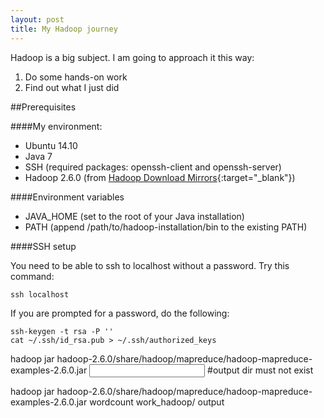 ```yaml
---
layout: post
title: My Hadoop journey
---
```


Hadoop is a big subject. I am going to approach it this way:

1. Do some hands-on work
2. Find out what I just did

##Prerequisites

####My environment:

- Ubuntu 14.10
- Java 7
- SSH (required packages: openssh-client and openssh-server)
- Hadoop 2.6.0 (from [Hadoop Download Mirrors](http://www.apache.org/dyn/closer.cgi/hadoop){:target="_blank"})

####Environment variables

- JAVA_HOME (set to the root of your Java installation)
- PATH (append /path/to/hadoop-installation/bin to the existing PATH)

####SSH setup

You need to be able to ssh to localhost without a password. Try this command:

~~~
ssh localhost
~~~

If you are prompted for a password, do the following:

~~~
ssh-keygen -t rsa -P ''
cat ~/.ssh/id_rsa.pub > ~/.ssh/authorized_keys
~~~

hadoop jar hadoop-2.6.0/share/hadoop/mapreduce/hadoop-mapreduce-examples-2.6.0.jar <command> <input dir> <output dir>
#output dir must not exist

hadoop jar hadoop-2.6.0/share/hadoop/mapreduce/hadoop-mapreduce-examples-2.6.0.jar wordcount work_hadoop/ output
